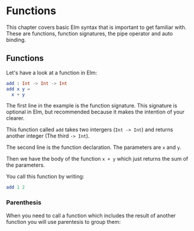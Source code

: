 # Functions


This chapter covers basic Elm syntax that is important to get familiar with. These are functions, function signatures, the pipe operator and auto binding.

## Functions

Let's have a look at a function in Elm:

```elm
add : Int -> Int -> Int
add x y =
  x + y
```

The first line in the example is the function signature. This signature is optional in Elm, but recommended because it makes the intention of your clearer.

This function called `add` takes two intergers (`Int -> Int`) and returns another integer (The third `-> Int`).

The second line is the function declaration. The parameters are `x` and `y`.

Then we have the body of the function `x + y` which just returns the sum of the parameters.

You call this function by writing:

```elm
add 1 2
```

### Parenthesis

When you need to call a function which includes the result of another function you will use parentesis to group them:

```elm

```